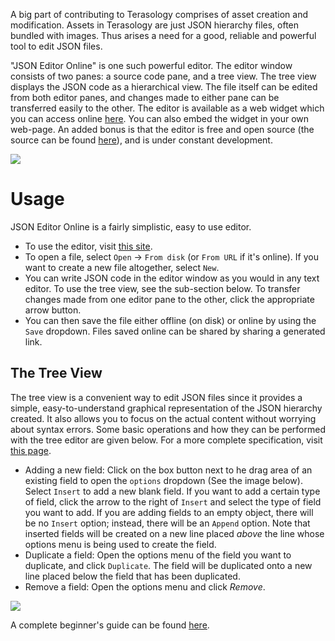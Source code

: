 A big part of contributing to Terasology comprises of asset creation and modification. Assets in Terasology are just JSON hierarchy files, often bundled with images. Thus arises a need for a good, reliable and powerful tool to edit JSON files.

"JSON Editor Online" is one such powerful editor. The editor window consists of two panes: a source code pane, and a tree view. The tree view displays the JSON code as a hierarchical view. The file itself can be edited from both editor panes, and changes made to either pane can be transferred easily to the other. The editor is available as a web widget which you can access online [here](http://www.jsoneditoronline.org/). You can also embed the widget in your own web-page. An added bonus is that the editor is free and open source (the source can be found [here](https://github.com/josdejong/jsoneditor/)), and is under constant development.

![](https://github.com/mjuvekar7/TerasologyWikis/blob/master/JSON_Screenshot.png)

# Usage
JSON Editor Online is a fairly simplistic, easy to use editor.
* To use the editor, visit [this site](http://www.jsoneditoronline.org/).
* To open a file, select `Open` -> `From disk` (or `From URL` if it's online). If you want to create a new file altogether, select `New`.
* You can write JSON code in the editor window as you would in any text editor. To use the tree view, see the sub-section below. To transfer changes made from one editor pane to the other, click the appropriate arrow button.
* You can then save the file either offline (on disk) or online by using the `Save` dropdown. Files saved online can be shared by sharing a generated link.

## The Tree View
The tree view is a convenient way to edit JSON files since it provides a simple, easy-to-understand graphical representation of the JSON hierarchy created. It also allows you to focus on the actual content without worrying about syntax errors. Some basic operations and how they can be performed with the tree editor are given below. For a more complete specification, visit [this page](http://www.jsoneditoronline.org/doc/index.html#tree_editor).
* Adding a new field: Click on the box button next to he drag area of an existing field to open the `options` dropdown (See the image below). Select `Insert` to add a new blank field. If you want to add a certain type of field, click the arrow to the right of `Insert` and select the type of field you want to add. If you are adding fields to an empty object, there will be no `Insert` option; instead, there will be an `Append` option. Note that inserted fields will be created on a new line placed *above* the line whose options menu is being used to create the field.
* Duplicate a field: Open the options menu of the field you want to duplicate, and click `Duplicate`. The field will be duplicated onto a new line placed below the field that has been duplicated.
* Remove a field: Open the options menu and click *Remove*.

![](http://www.jsoneditoronline.org/doc/img/actions_menu.png)

A complete beginner's guide can be found [here](http://www.jsoneditoronline.org/doc/index.html).